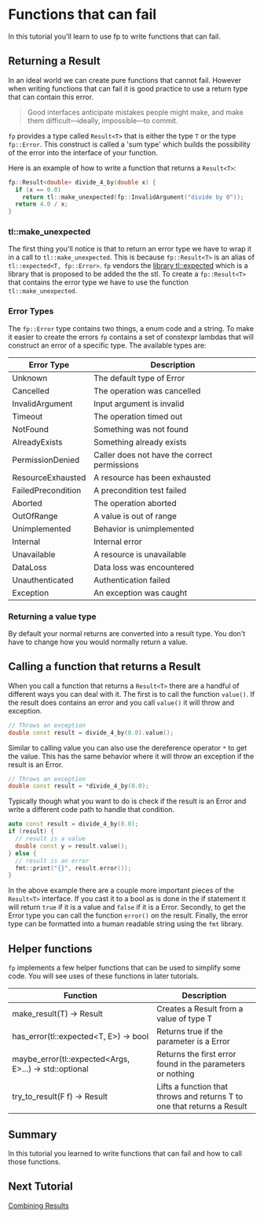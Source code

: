 # Functions that can fail

In this tutorial you'll learn to use fp to write functions that can fail.

## Returning a Result<T>

In an ideal world we can create pure functions that cannot fail.
However when writing functions that can fail it is good practice to use a return type that can contain this error.

> Good interfaces anticipate mistakes people might make, and make them difficult—ideally, impossible—to commit.

`fp` provides a type called `Result<T>` that is either the type `T` or the type `fp::Error`.
This construct is called a 'sum type' which builds the possibility of the error into the interface of your function.

Here is an example of how to write a function that returns a `Result<T>`:

```cpp
fp::Result<double> divide_4_by(double x) {
  if (x == 0.0)
    return tl::make_unexpected(fp::InvalidArgument("divide by 0"));
  return 4.0 / x;
}
```

### tl::make_unexpected

The first thing you'll notice is that to return an error type we have to wrap it in a call to `tl::make_unexpected`.
This is because `fp::Result<T>` is an alias of `tl::expected<T, fp::Error>`.
`fp` vendors the [library tl::expected](https://tl.tartanllama.xyz/en/latest/api/expected.html#tl-expected) which is a library that is proposed to be added the the stl.
To create a `fp::Result<T>` that contains the error type we have to use the function `tl::make_unexpected`.

### Error Types

The `fp::Error` type contains two things, a enum code and a string.
To make it easier to create the errors `fp` contains a set of constexpr lambdas that will construct an error of a specific type.
The available types are:

| Error Type         | Description                                  |
|--------------------|----------------------------------------------|
| Unknown            | The default type of Error                    |
| Cancelled          | The operation was cancelled                  |
| InvalidArgument    | Input argument is invalid                    |
| Timeout            | The operation timed out                      |
| NotFound           | Something was not found                      |
| AlreadyExists      | Something already exists                     |
| PermissionDenied   | Caller does not have the correct permissions |
| ResourceExhausted  | A resource has been exhausted                |
| FailedPrecondition | A precondition test failed                   |
| Aborted            | The operation aborted                        |
| OutOfRange         | A value is out of range                      |
| Unimplemented      | Behavior is unimplemented                    |
| Internal           | Internal error                               |
| Unavailable        | A resource is unavailable                    |
| DataLoss           | Data loss was encountered                    |
| Unauthenticated    | Authentication failed                        |
| Exception          | An exception was caught                      |

### Returning a value type

By default your normal returns are converted into a result type.
You don't have to change how you would normally return a value.

## Calling a function that returns a Result<T>

When you call a function that returns a `Result<T>` there are a handful of different ways you can deal with it.
The first is to call the function `value()`.
If the result does contains an error and you call `value()` it will throw and exception.

```cpp
// Throws an exception
double const result = divide_4_by(0.0).value();
```

Similar to calling value you can also use the dereference operator `*` to get the value.
This has the same behavior where it will throw an exception if the result is an Error.

```cpp
// Throws an exception
double const result = *divide_4_by(0.0);
```

Typically though what you want to do is check if the result is an Error and write a different code path to handle that condition.

```cpp
auto const result = divide_4_by(0.0);
if (result) {
  // result is a value
  double const y = result.value();
} else {
  // result is an error
  fmt::print("{}", result.error());
}
```

In the above example there are a couple more important pieces of the `Result<T>` interface.
If you cast it to a bool as is done in the if statement it will return `true` if it is a value and `false` if it is a Error.
Secondly, to get the Error type you can call the function `error()` on the result.
Finally, the error type can be formatted into a human readable string using the `fmt` library.

## Helper functions

`fp` implements a few helper functions that can be used to simplify some code.
You will see uses of these functions in later tutorials.

| Function                                                  | Description                                                                |
|-----------------------------------------------------------|----------------------------------------------------------------------------|
| make_result(T) -> Result<T>                               | Creates a Result<T> from a value of type T                                 |
| has_error(tl::expected<T, E>) -> bool                     | Returns true if the parameter is a Error                                   |
| maybe_error(tl::expected<Args, E>...) -> std::optional<E> | Returns the first error found in the parameters or nothing                 |
| try_to_result(F f) -> Result<Ret>                         | Lifts a function that throws and returns T to one that returns a Result<T> |

## Summary

In this tutorial you learned to write functions that can fail and how to call those functions.

## Next Tutorial

[Combining Result<T>s](doc/2_combining.md)
